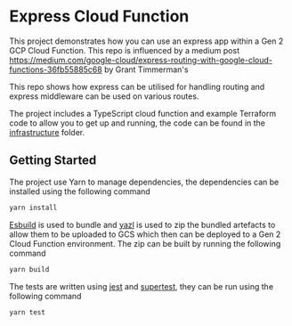 # Express Cloud Function

This project demonstrates how you can use an express app within a Gen 2 GCP Cloud Function. This repo is influenced by a medium post https://medium.com/google-cloud/express-routing-with-google-cloud-functions-36fb55885c68 by Grant Timmerman's

This repo shows how express can be utilised for handling routing and express middleware can be used on various routes.

The project includes a TypeScript cloud function and example Terraform code to allow you to get up and running, the code can be found in the [infrastructure](./infrastructure/) folder.

## Getting Started

The project use Yarn to manage dependencies, the dependencies can be installed using the following command

```sh
yarn install
```

[Esbuild](https://esbuild.github.io/) is used to bundle and [yazl](https://github.com/thejoshwolfe/yazl) is used to zip the bundled artefacts to allow them to be uploaded to GCS which then can be deployed to a Gen 2 Cloud Function environment. The zip can be built by running the following command

```sh
yarn build
```

The tests are written using [jest](https://jestjs.io/) and [supertest](https://github.com/visionmedia/supertest), they can be run using the following command

```sh
yarn test
```
